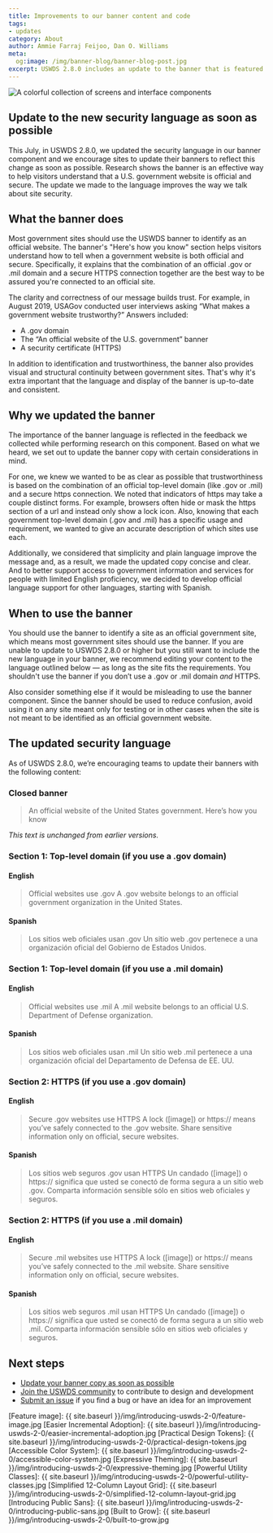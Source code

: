 ```yaml
---
title: Improvements to our banner content and code
tags:
- updates
category: About
author: Ammie Farraj Feijoo, Dan O. Williams
meta:
  og:image: /img/banner-blog/banner-blog-post.jpg
excerpt: USWDS 2.8.0 includes an update to the banner that is featured on many government websites, and teams are encouraged to update the copy as soon as possible.
---
```


<img src="{{ site.baseurl }}/img/banner-blog/banner-blog-post.jpg" alt="A colorful collection of screens and interface components" class="width-full tablet:width-tablet-lg maxw-full tablet:maxw-tablet-lg">

## Update to the new security language as soon as possible

This July, in USWDS 2.8.0, we updated the security language in our banner component and we encourage sites to update their banners to reflect this change as soon as possible. Research shows the banner is an effective way to help visitors understand that a U.S. government website is official and secure. The update we made to the language improves the way we talk about site security.

## What the banner does
Most government sites should use the USWDS banner to identify as an official website. The banner's "Here's how you know" section helps visitors understand how to tell when a government website is both official and secure. Specifically, it explains that the combination of an official .gov or .mil domain and a secure HTTPS connection together are the best way to be assured you're connected to an official site.

The clarity and correctness of our message builds trust. For example, in August 2019, USAGov conducted user interviews asking “What makes a government website trustworthy?” Answers included:

- A .gov domain
- The “An official website of the U.S. government” banner
- A security certificate (HTTPS)

In addition to identification and trustworthiness, the banner also provides visual and structural continuity between government sites. That's why it's extra important that the language and display of the banner is up-to-date and consistent.

## Why we updated the banner
The importance of the banner language is reflected in the feedback we collected while performing research on this component. Based on what we heard, we set out to update the banner copy with certain considerations in mind.

For one, we knew we wanted to be as clear as possible that trustworthiness is based on the combination of an official top-level domain (like .gov or .mil) and a secure https connection. We noted that indicators of https may take a couple distinct forms. For example, browsers often hide or mask the https section of a url and instead only show a lock icon. Also, knowing that each government top-level domain (.gov and .mil) has a specific usage and requirement, we wanted to give an accurate description of which sites use each.

Additionally, we considered that simplicity and plain language improve the message and, as a result, we made the updated copy concise and clear. And to better support access to government information and services for people with limited English proficiency, we decided to develop official language support for other languages, starting with Spanish.

## When to use the banner
You should use the banner to identify a site as an official government site, which means most government sites should use the banner. If you are unable to update to USWDS 2.8.0 or higher but you still want to include the new language in your banner, we recommend editing your content to the language outlined below — as long as the site fits the requirements. You shouldn't use the banner if you don’t use a .gov or .mil domain *and* HTTPS.

Also consider something else if it would be misleading to use the banner component. Since the banner should be used to reduce confusion, avoid using it on any site meant only for testing or in other cases when the site is not meant to be identified as an official government website.

## The updated security language

As of USWDS 2.8.0, we’re encouraging teams to update their banners with the following content:

### Closed banner
> An official website of the United States government. Here’s how you know

*This text is unchanged from earlier versions.*

### Section 1: Top-level domain (if you use a .gov domain)

#### English
> Official websites use .gov
> A .gov website belongs to an official government organization in the United States.

#### Spanish
> Los sitios web oficiales usan .gov
> Un sitio web .gov pertenece a una organización oficial del Gobierno de Estados Unidos.

### Section 1: Top-level domain (if you use a .mil domain)

#### English
> Official websites use .mil
> A .mil website belongs to an official U.S. Department of Defense organization.

#### Spanish
> Los sitios web oficiales usan .mil
> Un sitio web .mil pertenece a una organización oficial del Departamento de Defensa de EE. UU.

### Section 2: HTTPS (if you use a .gov domain)

#### English
> Secure .gov websites use HTTPS
> A lock ([image]) or https:// means you’ve safely connected to the .gov website. Share sensitive information only on official, secure websites.

#### Spanish
> Los sitios web seguros .gov usan HTTPS
> Un candado ([image]) o https:// significa que usted se conectó de forma segura a un sitio web .gov. Comparta información sensible sólo en sitios web oficiales y seguros.

### Section 2: HTTPS  (if you use a .mil domain)

#### English
> Secure .mil websites use HTTPS
> A lock ([image]) or https:// means you’ve safely connected to the .mil website. Share sensitive information only on official, secure websites.

#### Spanish
> Los sitios web seguros .mil usan HTTPS
> Un candado ([image]) o https:// significa que usted se conectó de forma segura a un sitio web .mil. Comparta información sensible sólo en sitios web oficiales y seguros.

## Next steps
- [Update your banner copy as soon as possible](https://designsystem.digital.gov/components/banner)
- [Join the USWDS community](https://digital.gov/communities/uswds/) to contribute to design and development
- [Submit an issue](https://github.com/uswds/uswds/issues/new) if you find a bug or have an idea for an improvement


[Feature image]: {{ site.baseurl }}/img/introducing-uswds-2-0/feature-image.jpg
[Easier Incremental Adoption]: {{ site.baseurl }}/img/introducing-uswds-2-0/easier-incremental-adoption.jpg
[Practical Design Tokens]: {{ site.baseurl }}/img/introducing-uswds-2-0/practical-design-tokens.jpg
[Accessible Color System]: {{ site.baseurl }}/img/introducing-uswds-2-0/accessible-color-system.jpg
[Expressive Theming]: {{ site.baseurl }}/img/introducing-uswds-2-0/expressive-theming.jpg
[Powerful Utility Classes]: {{ site.baseurl }}/img/introducing-uswds-2-0/powerful-utility-classes.jpg
[Simplified 12-Column Layout Grid]: {{ site.baseurl }}/img/introducing-uswds-2-0/simplified-12-column-layout-grid.jpg
[Introducing Public Sans]: {{ site.baseurl }}/img/introducing-uswds-2-0/introducing-public-sans.jpg
[Built to Grow]: {{ site.baseurl }}/img/introducing-uswds-2-0/built-to-grow.jpg
